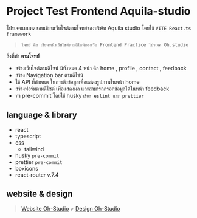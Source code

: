 # Project Test Frontend Aquila-studio

โปรเจคแบบทดสอบเขียนเว็บไซต์ตามโจทย์ของบริษัท Aquila studio โดยใช้ `VITE React.ts framework`

> `โจทย์ คือ เขียนหน้าเว็บไซต์ตามดีไซน์ของเว็บ Frontend Practice โปรเจค Oh.studio`

สิ่งที่ทำ **ตามโจทย์**

- สร้างเว็บไซต์ตามดีไซน์ มีทั้งหมด 4 หน้า คือ home , profile , contact , feedback
- สร้าง Navigation bar ตามดีไซน์
- ใช้ API ที่กำหนด ในการดึงข้อมูลเพื่อแสดงรูปภาพในหน้า home
- สร้างฟอร์มตามดีไซต์ เพื่อแสดงผล และสามารถกรอกข้อมูลได้ในหน้า feedback
- ทำ pre-commit โดยใช้ husky `เรียก eslint และ prettier`

## language & library

- react
- typescript
- css
  - tailwind
- husky `pre-commit`
- prettier `pre-commit`
- boxicons
- react-router v.7.4

## website & design

> [Website Oh-Studio](https://oh-studio-dev.netlify.app/) > [Design Oh-Studio](https://www.frontendpractice.com/projects/oh-studio)
